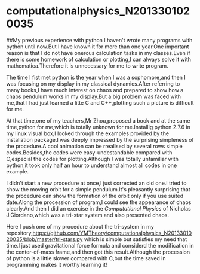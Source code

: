 # computationalphysics_N2013301020035
##My previous experience with python
I haven't wrote many programs with python until now.But I have known it for more than one year.One important reason is that I do not have onerous calculation tasks in my classes.Even if there is some homework of calculation or plotting,I can always solve it with mathematica.Therefore it is unnecessary for me to write program.

The time I fist met python is the year when I was a sophomore,and then I was focusing on my display in my classical dynamics.After referring to many books,I have much interest on chaos and prepared to show how a chaos pendulum works in my display.But a big problem was faced with me,that I had just learned a litte C and C++,plotting such a picture is difficult for me.

At that time,one of my teachers,Mr Zhou,proposed a book and at the same time,python for me,which is totally unknown for me.Installig python 2.7.6 in my linux visual box,I looked through the examples provided by the installation package.I was deeply impressed by the surprising simpleness of the procedure.A cool animation can be rrealised by several rows simple codes.Besides,the codes were easy-undestandable compared with C,especial the codes for plotting.Although I was totally unfamiliar with python,it took only half an hour to understand almost all codes in one example.

I didn't start a new procedure at once,I just corrected an old one.I tried to show the moving orbit for a simple pendulum.It's pleasantly surprising that the procedure can show the formation of the orbit only if you use suited date.Along the procession of program,I could see the appearance of chaos clearly.And then I did an exercise in the *Computational Physics* of Nicholas J.Giordano,which was a tri-star system and also presented chaos.

Here I push one of my procedure about the tri-system in my repository,https://github.com/YMTheory/computationalphysics_N2013301020035/blob/master/tri-stars.py
which is simple but satisfies my need that time.I just used gravitational force formula and considerd the modification in the center-of-mass frame,and then got this result.Although the procession of python is a little slower compared with C,but the time saved in programming makes it worthy learning it!
